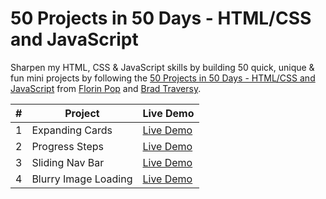 # 50 Projects in 50 Days - HTML/CSS and JavaScript

Sharpen my HTML, CSS & JavaScript skills by building 50 quick, unique & fun mini projects by following the [50 Projects in 50 Days - HTML/CSS and JavaScript](https://www.udemy.com/course/50-projects-50-days/) from [Florin Pop](https://twitter.com/florinpop1705) and [Brad Traversy](https://twitter.com/traversymedia).

| #   | Project              | Live Demo                                 |
| --- | -------------------- | ----------------------------------------- |
| 1   | Expanding Cards      | [Live Demo](./Expanding-Cards/index.html) |
| 2   | Progress Steps       | [Live Demo](progress-bar.html)            |
| 3   | Sliding Nav Bar      | [Live Demo](sliding-nav-bar/index.html)   |
| 4   | Blurry Image Loading | [Live Demo](blurry-loading/index.html)    |
